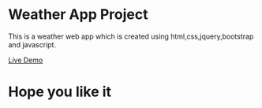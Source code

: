 # Weather App Project
This is a weather web app which is created using html,css,jquery,bootstrap and javascript.

[Live Demo](https://ninja23482828484848.github.io/Weather-App-Web-Development/ "Weather App")
# Hope you like it
